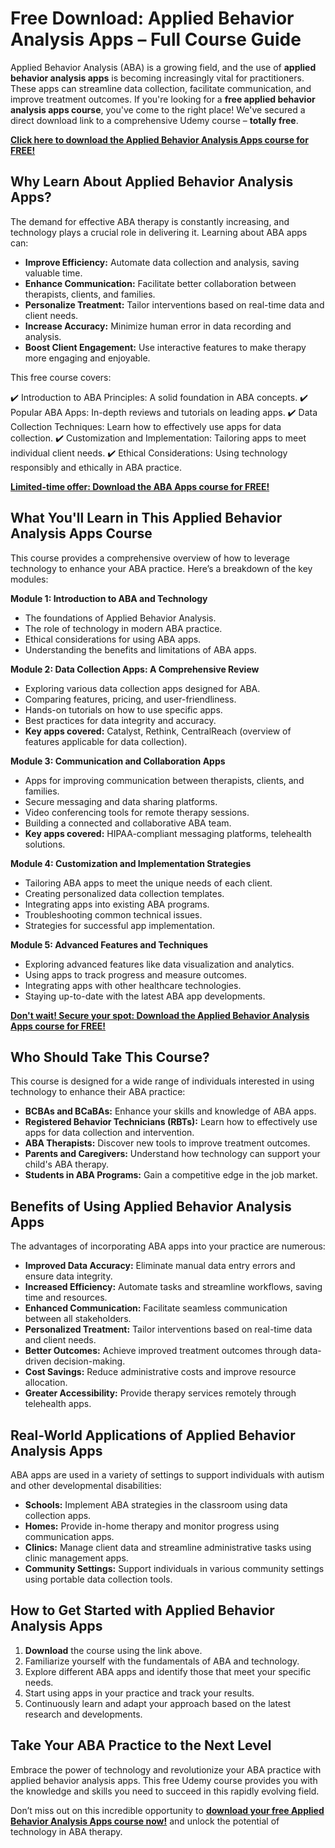 # Free Download: Applied Behavior Analysis Apps – Full Course Guide

Applied Behavior Analysis (ABA) is a growing field, and the use of **applied behavior analysis apps** is becoming increasingly vital for practitioners. These apps can streamline data collection, facilitate communication, and improve treatment outcomes. If you're looking for a **free applied behavior analysis apps course**, you've come to the right place! We've secured a direct download link to a comprehensive Udemy course – **totally free**.

[**Click here to download the Applied Behavior Analysis Apps course for FREE!**](https://udemywork.com/applied-behavior-analysis-apps)

## Why Learn About Applied Behavior Analysis Apps?

The demand for effective ABA therapy is constantly increasing, and technology plays a crucial role in delivering it. Learning about ABA apps can:

*   **Improve Efficiency:** Automate data collection and analysis, saving valuable time.
*   **Enhance Communication:** Facilitate better collaboration between therapists, clients, and families.
*   **Personalize Treatment:** Tailor interventions based on real-time data and client needs.
*   **Increase Accuracy:** Minimize human error in data recording and analysis.
*   **Boost Client Engagement:** Use interactive features to make therapy more engaging and enjoyable.

This free course covers:

✔️ Introduction to ABA Principles: A solid foundation in ABA concepts.
✔️ Popular ABA Apps: In-depth reviews and tutorials on leading apps.
✔️ Data Collection Techniques: Learn how to effectively use apps for data collection.
✔️ Customization and Implementation: Tailoring apps to meet individual client needs.
✔️ Ethical Considerations: Using technology responsibly and ethically in ABA practice.

[**Limited-time offer: Download the ABA Apps course for FREE!**](https://udemywork.com/applied-behavior-analysis-apps)

## What You'll Learn in This Applied Behavior Analysis Apps Course

This course provides a comprehensive overview of how to leverage technology to enhance your ABA practice. Here’s a breakdown of the key modules:

**Module 1: Introduction to ABA and Technology**

*   The foundations of Applied Behavior Analysis.
*   The role of technology in modern ABA practice.
*   Ethical considerations for using ABA apps.
*   Understanding the benefits and limitations of ABA apps.

**Module 2: Data Collection Apps: A Comprehensive Review**

*   Exploring various data collection apps designed for ABA.
*   Comparing features, pricing, and user-friendliness.
*   Hands-on tutorials on how to use specific apps.
*   Best practices for data integrity and accuracy.
*   **Key apps covered:** Catalyst, Rethink, CentralReach (overview of features applicable for data collection).

**Module 3: Communication and Collaboration Apps**

*   Apps for improving communication between therapists, clients, and families.
*   Secure messaging and data sharing platforms.
*   Video conferencing tools for remote therapy sessions.
*   Building a connected and collaborative ABA team.
*   **Key apps covered:** HIPAA-compliant messaging platforms, telehealth solutions.

**Module 4: Customization and Implementation Strategies**

*   Tailoring ABA apps to meet the unique needs of each client.
*   Creating personalized data collection templates.
*   Integrating apps into existing ABA programs.
*   Troubleshooting common technical issues.
*   Strategies for successful app implementation.

**Module 5: Advanced Features and Techniques**

*   Exploring advanced features like data visualization and analytics.
*   Using apps to track progress and measure outcomes.
*   Integrating apps with other healthcare technologies.
*   Staying up-to-date with the latest ABA app developments.

[**Don't wait! Secure your spot: Download the Applied Behavior Analysis Apps course for FREE!**](https://udemywork.com/applied-behavior-analysis-apps)

## Who Should Take This Course?

This course is designed for a wide range of individuals interested in using technology to enhance their ABA practice:

*   **BCBAs and BCaBAs:** Enhance your skills and knowledge of ABA apps.
*   **Registered Behavior Technicians (RBTs):** Learn how to effectively use apps for data collection and intervention.
*   **ABA Therapists:** Discover new tools to improve treatment outcomes.
*   **Parents and Caregivers:** Understand how technology can support your child's ABA therapy.
*   **Students in ABA Programs:** Gain a competitive edge in the job market.

## Benefits of Using Applied Behavior Analysis Apps

The advantages of incorporating ABA apps into your practice are numerous:

*   **Improved Data Accuracy:** Eliminate manual data entry errors and ensure data integrity.
*   **Increased Efficiency:** Automate tasks and streamline workflows, saving time and resources.
*   **Enhanced Communication:** Facilitate seamless communication between all stakeholders.
*   **Personalized Treatment:** Tailor interventions based on real-time data and client needs.
*   **Better Outcomes:** Achieve improved treatment outcomes through data-driven decision-making.
*   **Cost Savings:** Reduce administrative costs and improve resource allocation.
*   **Greater Accessibility:** Provide therapy services remotely through telehealth apps.

## Real-World Applications of Applied Behavior Analysis Apps

ABA apps are used in a variety of settings to support individuals with autism and other developmental disabilities:

*   **Schools:** Implement ABA strategies in the classroom using data collection apps.
*   **Homes:** Provide in-home therapy and monitor progress using communication apps.
*   **Clinics:** Manage client data and streamline administrative tasks using clinic management apps.
*   **Community Settings:** Support individuals in various community settings using portable data collection tools.

## How to Get Started with Applied Behavior Analysis Apps

1.  **Download** the course using the link above.
2.  Familiarize yourself with the fundamentals of ABA and technology.
3.  Explore different ABA apps and identify those that meet your specific needs.
4.  Start using apps in your practice and track your results.
5.  Continuously learn and adapt your approach based on the latest research and developments.

## Take Your ABA Practice to the Next Level

Embrace the power of technology and revolutionize your ABA practice with applied behavior analysis apps. This free Udemy course provides you with the knowledge and skills you need to succeed in this rapidly evolving field.

Don’t miss out on this incredible opportunity to **[download your free Applied Behavior Analysis Apps course now!](https://udemywork.com/applied-behavior-analysis-apps)** and unlock the potential of technology in ABA therapy.
